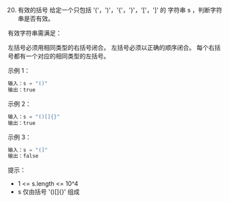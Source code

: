 20. 有效的括号
    给定一个只包括 '('，')'，'{'，'}'，'['，']' 的      字符串 s ，判断字符串是否有效。

有效字符串需满足：

左括号必须用相同类型的右括号闭合。
左括号必须以正确的顺序闭合。
每个右括号都有一个对应的相同类型的左括号。
 

示例 1：
```js
输入：s = "()"
输出：true
```
示例 2：
```js
输入：s = "()[]{}"
输出：true
```
示例 3：
```js
输入：s = "(]"
输出：false
```

提示：

- 1 <= s.length <= 10^4
- s 仅由括号 '()[]{}' 组成